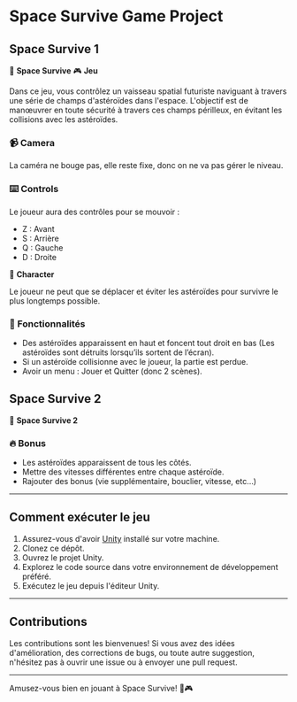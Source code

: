 ﻿# Space Survive Game Project

## Space Survive 1

🚀 **Space Survive**
🎮 **Jeu**

Dans ce jeu, vous contrôlez un vaisseau spatial futuriste naviguant à travers une série de champs d'astéroïdes dans l'espace. L'objectif est de manœuvrer en toute sécurité à travers ces champs périlleux, en évitant les collisions avec les astéroïdes.

### 📹 Camera

La caméra ne bouge pas, elle reste fixe, donc on ne va pas gérer le niveau.

### ⌨️ Controls

Le joueur aura des contrôles pour se mouvoir :
- Z : Avant
- S : Arrière
- Q : Gauche
- D : Droite

🚀 **Character**

Le joueur ne peut que se déplacer et éviter les astéroïdes pour survivre le plus longtemps possible.

### 📝 Fonctionnalités

- Des astéroïdes apparaissent en haut et foncent tout droit en bas (Les astéroïdes sont détruits lorsqu’ils sortent de l’écran).
- Si un astéroïde collisionne avec le joueur, la partie est perdue.
- Avoir un menu : Jouer et Quitter (donc 2 scènes).

## Space Survive 2

🚀 **Space Survive 2**

### 🔥 Bonus

- Les astéroïdes apparaissent de tous les côtés.
- Mettre des vitesses différentes entre chaque astéroïde.
- Rajouter des bonus (vie supplémentaire, bouclier, vitesse, etc…)

---

## Comment exécuter le jeu

1. Assurez-vous d'avoir [Unity](https://unity.com/) installé sur votre machine.
2. Clonez ce dépôt.
3. Ouvrez le projet Unity.
4. Explorez le code source dans votre environnement de développement préféré.
5. Exécutez le jeu depuis l'éditeur Unity.

---

## Contributions

Les contributions sont les bienvenues! Si vous avez des idées d'amélioration, des corrections de bugs, ou toute autre suggestion, n'hésitez pas à ouvrir une issue ou à envoyer une pull request.

---

Amusez-vous bien en jouant à Space Survive! 🚀🎮
